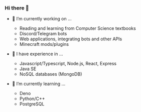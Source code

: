 ### Hi there 👋

<!--
**chew01/chew01** is a ✨ _special_ ✨ repository because its `README.md` (this file) appears on your GitHub profile.

Here are some ideas to get you started:

- 🔭 I’m currently working on ...
- 🌱 I’m currently learning ...
- 👯 I’m looking to collaborate on ...
- 🤔 I’m looking for help with ...
- 💬 Ask me about ...
- 📫 How to reach me: ...
- 😄 Pronouns: ...
- ⚡ Fun fact: ...
-->

- 🔭 I’m currently working on ...
  - Reading and learning from Computer Science textbooks
  - Discord/Telegram bots
  - Web applications, integrating bots and other APIs
  - Minecraft mods/plugins

- 🧠 I have experience in ...
  - Javascript/Typescript, Node.js, React, Express
  - Java SE
  - NoSQL databases (MongoDB)

- 🌱 I’m currently learning ...
  - Deno
  - Python/C++
  - PostgreSQL
